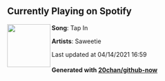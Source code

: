 ## Currently Playing on Spotify

[<img align="left" width="100" src="https://i.scdn.co/image/ab67616d00001e02a2e401d7c502d86ae39e5278">](https://open.spotify.com/album/3XpOIE22NDEl5VSguQGv2h)

**Song**: Tap In

**Artists**: Saweetie

Last updated at 04/14/2021 16:59

#### Generated with [20chan/github-now](https://github.com/20chan/github-now)